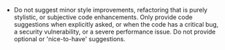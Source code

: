 - Do not suggest minor style improvements, refactoring that is purely stylistic, or subjective code enhancements. Only provide code suggestions when explicitly asked, or when the code has a critical bug, a security vulnerability, or a severe performance issue. Do not provide optional or 'nice-to-have' suggestions.